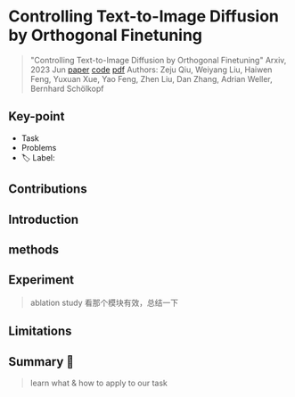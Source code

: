 # Controlling Text-to-Image Diffusion by Orthogonal Finetuning

> "Controlling Text-to-Image Diffusion by Orthogonal Finetuning" Arxiv, 2023 Jun
> [paper](http://arxiv.org/abs/2306.07280v2) [code]() 
> [pdf](./2023_06_Arxiv_Controlling-Text-to-Image-Diffusion-by-Orthogonal-Finetuning.pdf)
> Authors: Zeju Qiu, Weiyang Liu, Haiwen Feng, Yuxuan Xue, Yao Feng, Zhen Liu, Dan Zhang, Adrian Weller, Bernhard Schölkopf

## Key-point

- Task
- Problems
- :label: Label:

## Contributions

## Introduction

## methods

## Experiment

> ablation study 看那个模块有效，总结一下

## Limitations

## Summary :star2:

> learn what & how to apply to our task

